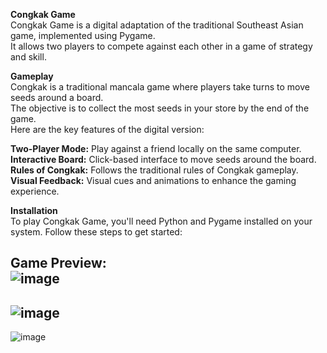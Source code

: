 **Congkak Game**<br>
Congkak Game is a digital adaptation of the traditional Southeast Asian game, implemented using Pygame. <br>
It allows two players to compete against each other in a game of strategy and skill.<br>

**Gameplay**<br>
Congkak is a traditional mancala game where players take turns to move seeds around a board. <br>
The objective is to collect the most seeds in your store by the end of the game. <br>
Here are the key features of the digital version:<br>

**Two-Player Mode:** Play against a friend locally on the same computer.<br>
**Interactive Board:** Click-based interface to move seeds around the board.<br>
**Rules of Congkak:** Follows the traditional rules of Congkak gameplay.<br>
**Visual Feedback:** Visual cues and animations to enhance the gaming experience.<br>

**Installation** <br>
To play Congkak Game, you'll need Python and Pygame installed on your system. Follow these steps to get started:<br>

**Game Preview:** <br>
![image](https://github.com/kztan2004/Congkak-Game-Pygame/assets/159675300/b21d1bb8-cc8b-4fa9-8836-6e189139efbe)<br>
---
![image](https://github.com/user-attachments/assets/d76d8c0a-5336-418e-9bba-fcc1ebd70244)<br>
---
![image](https://github.com/user-attachments/assets/b5f82bea-bb89-41f4-bdf9-66647eadd72c)
